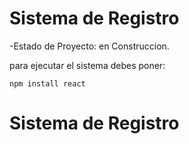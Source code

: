 <h1>Sistema de Registro</h1>

-Estado de Proyecto: en Construccion.

para ejecutar el sistema debes poner:

````npm install react````

<h1> Sistema de Registro </h1>
